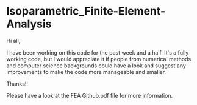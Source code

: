 # Isoparametric_Finite-Element-Analysis


Hi  all,

I have been working on this code for the past week and a half. It's a fully working code, but I would appreciate it if people from numerical methods and computer science backgrounds could have a look and suggest any improvements to make the code more manageable and smaller.

Thanks!!

Please have a look at the FEA Github.pdf file for more information.

